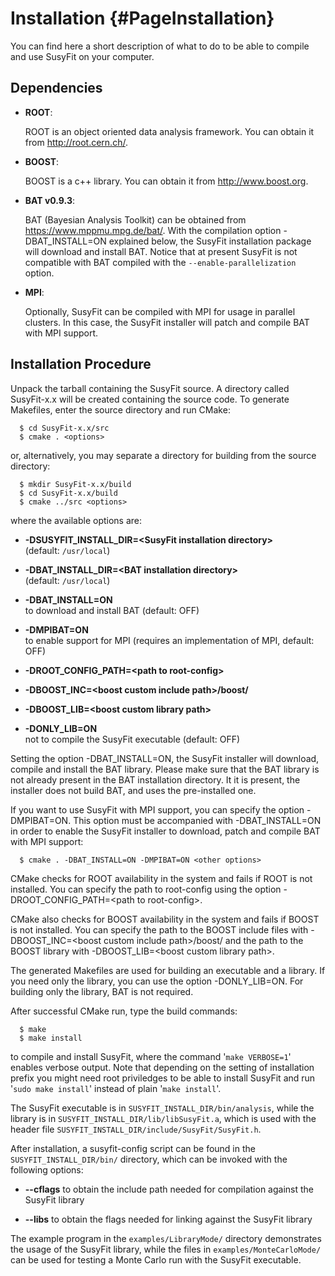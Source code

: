 Installation   {#PageInstallation}
=============================================

You can find here a short description of what to do to be able to compile 
and use SusyFit on your computer.

Dependencies
------------

* **ROOT**:

    ROOT is an object oriented data analysis framework. You can obtain 
    it from http://root.cern.ch/.

* **BOOST**:

    BOOST is a c++ library. You can obtain it from http://www.boost.org.

* **BAT v0.9.3**:

    BAT (Bayesian Analysis Toolkit) can be obtained from https://www.mppmu.mpg.de/bat/. 
    With the compilation option -DBAT_INSTALL=ON explained below, the SusyFit
    installation package will download and install BAT. Notice that at present 
    SusyFit is not compatible with BAT compiled with the `--enable-parallelization` 
    option.

* **MPI**:

    Optionally, SusyFit can be compiled with MPI for usage in parallel 
    clusters. In this case, the SusyFit installer will patch and compile 
    BAT with MPI support.

Installation Procedure
----------------------
Unpack the tarball containing the SusyFit source. A directory called 
SusyFit-x.x will be created containing the source code. To generate 
Makefiles, enter the source directory and run CMake:

~~~~~~~~~~~~~~~
  $ cd SusyFit-x.x/src  
  $ cmake . <options>
~~~~~~~~~~~~~~~

or, alternatively, you may separate a directory for building from the 
source directory: 

~~~~~~~~~~~~~~~
  $ mkdir SusyFit-x.x/build  
  $ cd SusyFit-x.x/build  
  $ cmake ../src <options>
~~~~~~~~~~~~~~~

where the available options are:

* <b>-DSUSYFIT_INSTALL_DIR=\<SusyFit installation directory\></b>  
  (default: `/usr/local`)

* <b>-DBAT_INSTALL_DIR=\<BAT installation directory\></b>  
  (default: `/usr/local`)

* <b>-DBAT_INSTALL=ON</b>  
  to download and install BAT (default: OFF)

* <b>-DMPIBAT=ON</b>  
  to enable support for MPI
  (requires an implementation of MPI, default: OFF)

* <b>-DROOT_CONFIG_PATH=\<path to root-config\></b>  

* <b>-DBOOST_INC=\<boost custom include path\>/boost/</b>  

* <b>-DBOOST_LIB=\<boost custom library path\></b>  

* <b>-DONLY_LIB=ON</b>  
  not to compile the SusyFit executable (default: OFF)

Setting the option -DBAT_INSTALL=ON, the SusyFit installer will download, 
compile and install the BAT library. Please make sure that the BAT library 
is not already present in the BAT installation directory. It it is present, 
the installer does not build BAT, and uses the pre-installed one. 

If you want to use SusyFit with MPI support, you can specify the option 
-DMPIBAT=ON. This option must be accompanied with -DBAT_INSTALL=ON in order 
to enable the SusyFit installer to download, patch and compile BAT with MPI 
support:

~~~~~~~~~~~~~~~
  $ cmake . -DBAT_INSTALL=ON -DMPIBAT=ON <other options>
~~~~~~~~~~~~~~~

CMake checks for ROOT availability in the system and fails if ROOT is 
not installed. You can specify the path to root-config using the option 
-DROOT_CONFIG_PATH=\<path to root-config\>. 

CMake also checks for BOOST availability in the system and fails if BOOST 
is not installed. You can specify the path to the BOOST include files with 
-DBOOST_INC=\<boost custom include path\>/boost/ and the path to the BOOST 
library with -DBOOST_LIB=\<boost custom library path\>.

The generated Makefiles are used for building an executable and a library. 
If you need only the library, you can use the option -DONLY_LIB=ON. For 
building only the library, BAT is not required. 

After successful CMake run, type the build commands:

~~~~~~~~~~~~~~~
  $ make  
  $ make install
~~~~~~~~~~~~~~~

to compile and install SusyFit, where the command '`make VERBOSE=1`' enables
verbose output. Note that depending on the setting of installation prefix
you might need root priviledges to be able to install SusyFit and run
'`sudo make install`' instead of plain '`make install`'. 

The SusyFit executable is in `SUSYFIT_INSTALL_DIR/bin/analysis`, while the
library is in `SUSYFIT_INSTALL_DIR/lib/libSusyFit.a`, which is used with
the header file `SUSYFIT_INSTALL_DIR/include/SusyFit/SusyFit.h`. 

After installation, a susyfit-config script can be found in the 
`SUSYFIT_INSTALL_DIR/bin/` directory, which can be invoked with the 
following options:

* <b>--cflags</b>
  to obtain the include path needed for compilation against the SusyFit library

* <b>--libs</b>
  to obtain the flags needed for linking against the SusyFit library

The example program in the `examples/LibraryMode/` directory demonstrates 
the usage of the SusyFit library, while the files in `examples/MonteCarloMode/` 
can be used for testing a Monte Carlo run with the SusyFit executable.


